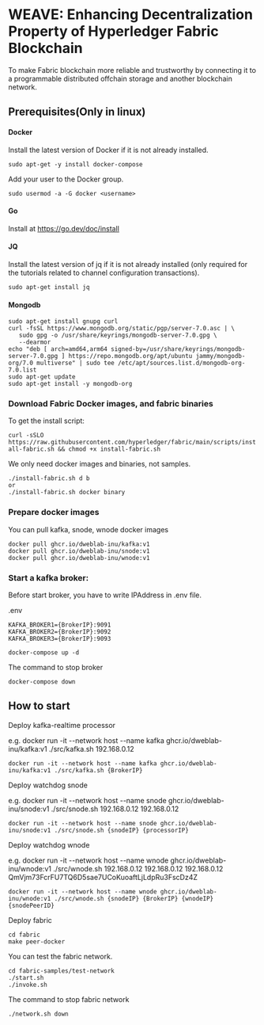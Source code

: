 # WEAVE: Enhancing Decentralization Property of Hyperledger Fabric Blockchain

To make Fabric blockchain more reliable and trustworthy by connecting it to a programmable distributed offchain storage and another blockchain network.



## Prerequisites(Only in linux)

#### Docker 

Install the latest version of Docker if it is not already installed.

  ```sudo apt-get -y install docker-compose``` 

Add your user to the Docker group.

  ```sudo usermod -a -G docker <username>``` 

#### Go

Install at https://go.dev/doc/install

#### JQ

Install the latest version of jq if it is not already installed (only required for the tutorials related to channel configuration transactions).

```sudo apt-get install jq```

#### Mongodb

```
sudo apt-get install gnupg curl
curl -fsSL https://www.mongodb.org/static/pgp/server-7.0.asc | \
   sudo gpg -o /usr/share/keyrings/mongodb-server-7.0.gpg \
   --dearmor
echo "deb [ arch=amd64,arm64 signed-by=/usr/share/keyrings/mongodb-server-7.0.gpg ] https://repo.mongodb.org/apt/ubuntu jammy/mongodb-org/7.0 multiverse" | sudo tee /etc/apt/sources.list.d/mongodb-org-7.0.list
sudo apt-get update
sudo apt-get install -y mongodb-org

```


### Download Fabric Docker images, and fabric binaries

To get the install script:

```curl -sSLO https://raw.githubusercontent.com/hyperledger/fabric/main/scripts/install-fabric.sh && chmod +x install-fabric.sh```

We only need docker images and binaries, not samples.
```
./install-fabric.sh d b
or
./install-fabric.sh docker binary
```

### Prepare docker images

You can pull kafka, snode, wnode docker images

```
docker pull ghcr.io/dweblab-inu/kafka:v1
docker pull ghcr.io/dweblab-inu/snode:v1
docker pull ghcr.io/dweblab-inu/wnode:v1
```

### Start a kafka broker:

Before start broker, you have to write IPAddress in .env file.

.env
```
KAFKA_BROKER1={BrokerIP}:9091
KAFKA_BROKER2={BrokerIP}:9092
KAFKA_BROKER3={BrokerIP}:9093
```

```docker-compose up -d```

The command to stop broker

```docker-compose down```

## How to start

Deploy kafka-realtime processor

 e.g. docker run -it --network host --name kafka ghcr.io/dweblab-inu/kafka:v1 ./src/kafka.sh 192.168.0.12
```
docker run -it --network host --name kafka ghcr.io/dweblab-inu/kafka:v1 ./src/kafka.sh {BrokerIP}
```

Deploy watchdog snode

e.g. docker run -it --network host --name snode ghcr.io/dweblab-inu/snode:v1 ./src/snode.sh 192.168.0.12 192.168.0.12
```
docker run -it --network host --name snode ghcr.io/dweblab-inu/snode:v1 ./src/snode.sh {snodeIP} {processorIP}
```

Deploy watchdog wnode

e.g. docker run -it  --network host --name wnode ghcr.io/dweblab-inu/wnode:v1 ./src/wnode.sh 192.168.0.12 192.168.0.12 192.168.0.12 QmVjm73FcrFU7TQ6D5sae7UCoKuoaftLjLdpRu3FscDz4Z
```
docker run -it --network host --name wnode ghcr.io/dweblab-inu/wnode:v1 ./src/wnode.sh {snodeIP} {BrokerIP} {wnodeIP} {snodePeerID}
```

Deploy fabric 

```
cd fabric
make peer-docker
```

You can test the fabric network.

```
cd fabric-samples/test-network
./start.sh
./invoke.sh 
```

The command to stop fabric network

```./network.sh down```
